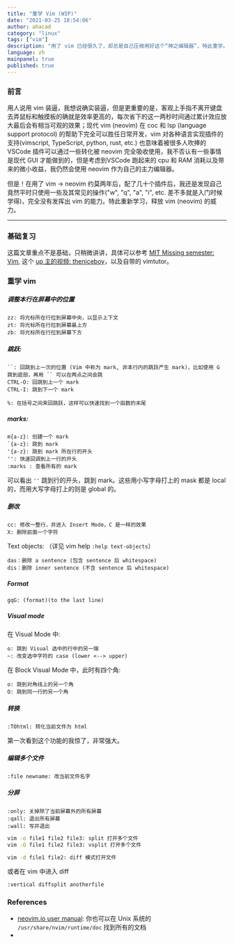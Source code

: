 ```yaml
---
title: "重学 Vim (WIP)"
date: "2021-03-25 18:54:06"
author: ahacad
category: "linux"
tags: ["vim"]
description: "用了 vim 已经很久了，却总是自己压根用好这个“神之编辑器”，特此重学。"
language: zh
mainpanel: true
published: true
---
```


### 前言

用人说用 vim 装逼，我想说确实装逼，但是更重要的是，客观上手指不离开键盘去弄鼠标和触摸板的确就是效率更高的，每次省下的这一两秒时间通过累计效应放大最后会有相当可观的效果；现代 vim (neovim) 在 coc 和 lsp (language support protocol) 的帮助下完全可以胜任日常开发，vim 对各种语言实现插件的支持(vimscript, TypeScript, python, rust, etc.) 也意味着被很多人吹捧的 VSCode 插件可以通过一些转化被 neovim 完全吸收使用，我不否认有一些事情是现代 GUI 才能做到的，但是考虑到VSCode 跑起来的 cpu 和 RAM 消耗以及带来的微小收益，我仍然会使用 neovim 作为自己的主力编辑器。

但是！在用了 vim -> neovim 约莫两年后，配了几十个插件后，我还是发现自己竟然平时只使用一些及其常见的操作("w", "q", "a", "i", etc. 差不多就是入门时候学得)，完全没有发挥出 vim 的能力。特此重新学习，释放 vim (neovim) 的威力。

---

### 基础复习

这篇文章重点不是基础，只稍微讲讲，具体可以参考 [MIT Missing semester: Vim](https://missing.csail.mit.edu/2020/editors/), 这个 [up 主的视频: theniceboy](https://www.bilibili.com/video/BV164411P7tw)，以及自带的 vimtutor。



### 重学 vim

##### 调整本行在屏幕中的位置

```vim
zz: 将光标所在行拉到屏幕中央，以显示上下文
zt: 将光标所在行拉到屏幕最上方
zb: 将光标所在行拉到屏幕下方
```
##### 跳跃:

```vim
``: 回跳到上一次的位置 (Vim 中称为 mark, 非本行内的跳跃产生 mark)，比如使用 G 跳到底部，再用 `` 可以在两点之间会跳
CTRL-O: 回跳到上一个 mark
CTRL-I: 跳到下一个 mark
```

```vim
%: 在括号之间来回跳跃，这样可以快速找到一个函数的末尾
```

##### marks: 

```vim
m{a-z}: 创建一个 mark
`{a-z}: 跳到 mark
'{a-z}: 跳到 mark 所在行的开头
'': 快速回调到上一行的开头
:marks : 查看所有的 mark
```

可以看出 `''` 跳到行的开头，跳到 mark。这些用小写字母打上的 mask 都是 local 的，而用大写字母打上的则是 global 的。

##### 删改

```vim
cc: 修改一整行，并进入 Insert Mode，C 是一样的效果
X: 删除前面一个字符
```

Text objects: （详见 vim help `:help text-objects`）

```vim
das：删除 a sentence (包含 sentence 后 whitespace)
dis：删除 inner sentence (不含 sentence 后 whitespace)
```

##### Format

```
gqG: (format)(to the last line)
```

##### Visual mode

在 Visual Mode 中:

```vim
o: 跳到 Visual 选中的行中的另一端
~: 改变选中字符的 case (lower <--> upper)
```

在 Block Visual Mode 中，此时有四个角:

```vim
o: 跳到对角线上的另一个角
O: 跳到同一行的另一个角
```

##### 转换

```vim
:TOhtml: 转化当前文件为 html
```

第一次看到这个功能的我惊了，非常强大。

##### 编辑多个文件

```vim
:file newname: 改当前文件名字
```

##### 分屏

```vim
:only: 关掉除了当前屏幕外的所有屏幕
:qall: 退出所有屏幕
:wall: 写并退出
```

```bash
vim -o file1 file2 file3: split 打开多个文件
vim -O file1 file2 file3: vsplit 打开多个文件
```

```bash
vim -d file1 file2: diff 模式打开文件
```

或者在 vim 中进入 diff

```vim
:vertical diffsplit anotherfile
```

### 




### References

- [neovim.io user manual](https://neovim.io/doc/user/): 你也可以在 Unix 系统的 `/usr/share/nvim/runtime/doc` 找到所有的文档
- 

